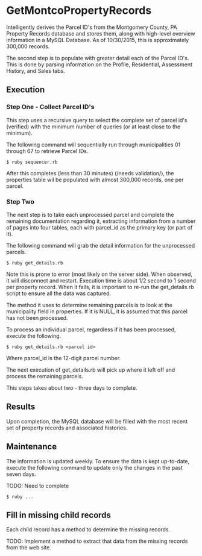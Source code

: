 # GetMontcoPropertyRecords
Intelligently derives the Parcel ID's from the Montgomery County, PA Property Records database
and stores them, along with high-level overview information in a MySQL Database. As of 10/30/2015, this
is approximately 300,000 records.

The second step is to populate with greater detail each of the Parcel ID's. This is done by parsing information
on the Profile, Residential, Assessment History, and Sales tabs.

## Execution
### Step One - Collect Parcel ID's
This step uses a recursive query to select the complete set of parcel id's (verified) with the minimum number of
queries (or at least close to the minimum).

The following command will sequentially run through municipalities 01 through 67 to retrieve Parcel IDs.

```
$ ruby sequencer.rb
```

After this completes (less than 30 minutes) (/needs validation/), the properties table wil be populated with
almost 300,000 records, one per parcel.

### Step Two
The next step is to take each unprocessed parcel and complete the remaining documentation regarding it, extracting 
information from a number of pages into four tables, each with parcel_id as the primary key (or part of it).

The following command will grab the detail information for the unprocessed parcels.

```
$ ruby get_details.rb
```

Note this is prone to error (most likely on the server side). When observed, it will disconnect and restart.
Execution time is about 1/2 second to 1 second per property record.
When it fails, it is important to re-run the get_details.rb script to ensure all the data was captured. 

The method it uses to determine remaining parcels is to look at the municipality field in properties. If it is NULL,
it is assumed that this parcel has not been processed.

To process an individual parcel, regardless if it has been processed, execute the following.

```
$ ruby get_details.rb <parcel id>
```

Where parcel_id is the 12-digit parcel number.

The next execution of get_details.rb will pick up where it left off and process the remaining parcels.

This steps takes about two - three days to complete.

## Results
Upon completion, the MySQL database will be filled with the most recent set of property records and associated
histories.

## Maintenance
The information is updated weekly. To ensure the data is kept up-to-date, execute the following command to 
update only the changes in the past seven days. 

TODO: Need to complete

```
$ ruby ...
```

## Fill in missing child records
Each child record has a method to determine the missing records. 

TODO: Implement a method to extract that data from the missing records from the web site.